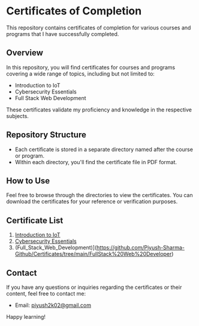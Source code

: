 # Certificates of Completion

This repository contains certificates of completion for various courses and programs that I have successfully completed.

## Overview

In this repository, you will find certificates for courses and programs covering a wide range of topics, including but not limited to:

- Introduction to IoT
- Cybersecurity Essentials
- Full Stack Web Development

These certificates validate my proficiency and knowledge in the respective subjects.

## Repository Structure

- Each certificate is stored in a separate directory named after the course or program.
- Within each directory, you'll find the certificate file in PDF format.

## How to Use

Feel free to browse through the directories to view the certificates. You can download the certificates for your reference or verification purposes.

## Certificate List

1. [Introduction to IoT](https://github.com/Piyush-Sharma-Github/Certificates/tree/main/Introduction%20to%20IOT)
2. [Cybersecurity Essentials](https://github.com/Piyush-Sharma-Github/Certificates/tree/main/FullStack%20Web%20Developer)
3. (Full_Stack_Web_Development)](https://github.com/Piyush-Sharma-Github/Certificates/tree/main/FullStack%20Web%20Developer)

## Contact

If you have any questions or inquiries regarding the certificates or their content, feel free to contact me:

- Email: piyush2k02@gmail.com

Happy learning!

